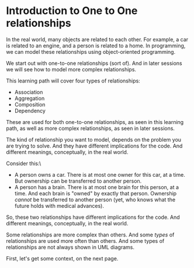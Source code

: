 # Introduction to One to One relationships

In the real world, many objects are related to each other. For example, a car is related to an engine, and a person is related to a home. In programming, we can model these relationships using object-oriented programming.

We start out with one-to-one relationships (sort of). And in later sessions we will see how to model more complex relationships.

This learning path will cover four types of relationships:
- Association
- Aggregation
- Composition
- Dependency

These are used for both one-to-one relationships, as seen in this learning path, as well as more complex relationships, as seen in later sessions.

The kind of relationship you want to model, depends on the problem you are trying to solve. And they have different implications for the code. And different meanings, conceptually, in the real world.

Consider this:\
* A person owns a car. There is at most one owner for this car, at a time. But ownership can be transferred to another person.
* A person has a brain. There is at most one brain for this person, at a time. And each brain is "owned" by exactly that person. Ownership _cannot_ be transferred to another person (yet, who knows what the future holds with medical advances).

So, these two relationships have different implications for the code. And different meanings, conceptually, in the real world.

Some relationships are more complex than others. And some _types_ of relationships are used more often than others. And some types of relationships are not always shown in UML diagrams.

First, let's get some context, on the next page.